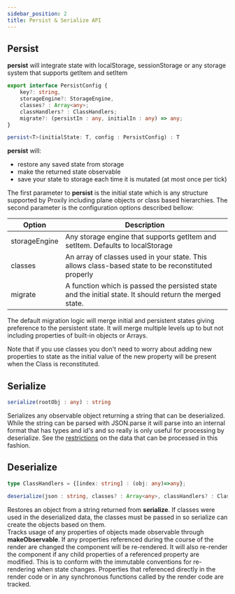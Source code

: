 ```yaml
---
sidebar_position: 2
title: Persist & Serialize API
---
```

## Persist ##
**persist** will integrate state with localStorage, sessionStorage or any storage system that supports getItem and setItem

```typescript
export interface PersistConfig {
    key?: string,
    storageEngine?: StorageEngine,
    classes? : Array<any>;
    classHandlers? : ClassHandlers;
    migrate?: (persistIn : any, initialIn : any) => any;
}

persist<T>(initialState: T, config : PersistConfig) : T
```
**persist** will:
* restore any saved state from storage
* make the returned state observable
* save your state to storage each time it is mutated (at most once per tick)

The first parameter to **persist** is the initial state which is any structure supported by Proxily including plane objects or class based hierarchies.  The second parameter is the configuration options described bellow:

| Option | Description |
|-|-|
| storageEngine | Any storage engine that supports getItem and setItem. Defaults to localStorage |
| classes | An array of classes used in your state.  This allows class-based state to be reconstituted properly |
| migrate | A function which is passed the persisted state and the initial state.  It should return the merged state.  |

The default migration logic will merge initial and persistent states giving preference to the persistent state.  It will merge multiple levels up to but not including properties of built-in objects or Arrays. 

Note that if you use classes you don't need to worry about adding new properties to state as the initial value of the new property will be present when the Class is reconstituted.
## Serialize
```typescript
serialize(rootObj : any) : string
```
Serializes any observable object returning a string that can be deserialized.  While the string can be parsed with JSON.parse it will parse into an internal format that has types and id's and so really is only useful for processing by deserialize.  See the [restrictions](../Features/persistence#restrictions) on the data that can be processed in this fashion.
## Deserialize
```typescript
type ClassHandlers = {[index: string] : (obj: any)=>any};

deserialize(json : string, classes? : Array<any>, classHandlers? : ClassHandlers)
```
Restores an object from a string returned from **serialize**.  If classes were used in the deserialized data, the classes must be passed in so serialize can create the objects based on them.  
Tracks usage of any properties of objects made observable through **makeObservable**.  If any properties referenced during the course of the render are changed the component will be re-rendered.  It will also re-render the component if any child properties of a referenced property are modified.  This is to conform with the immutable conventions for re-rendering when state changes.  Properties that referenced directly in the render code or in any synchronous functions called by the render code are tracked.
